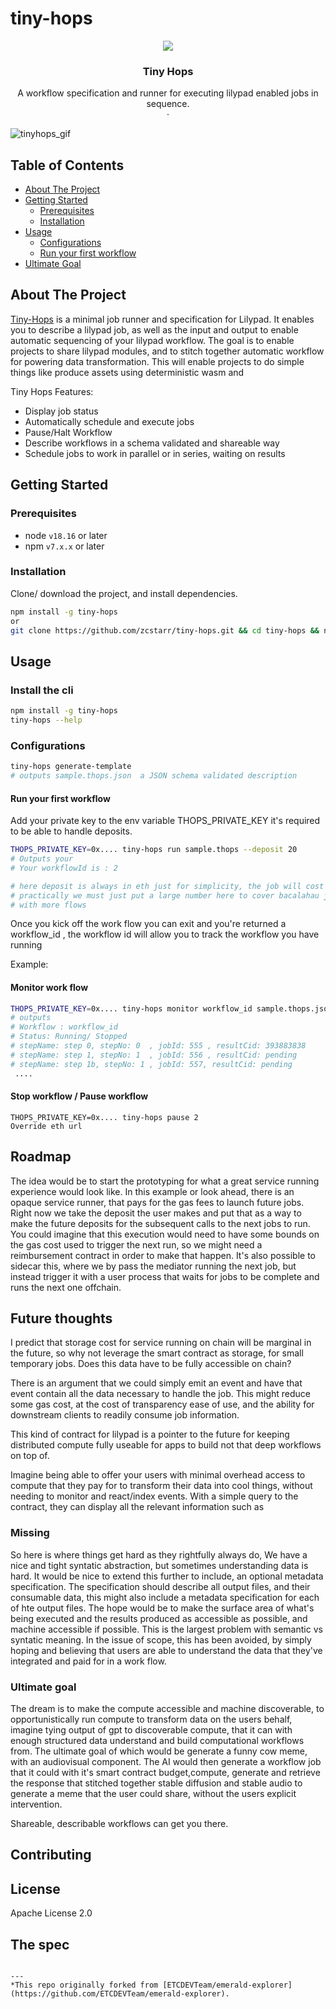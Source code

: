 # tiny-hops

<!-- project logo w/ quick links -->
<p align="center">
  <img src="/128x128.png?raw=true" />
</p>
<center>
  <h3 align="center">Tiny Hops</h3>

  <p align="center">
    A workflow specification and runner for executing lilypad enabled jobs in sequence.
    <br />    ·
  </p>
</center>

![tinyhops_gif]()

<!-- table of contents -->
## Table of Contents
  - [About The Project](#about-the-project)
  - [Getting Started](#getting-started)
      - [Prerequisites](#prerequisites)
      - [Installation](#installation)
- [Usage](#usage)
  - [Configurations](#configurations)
  - [Run your first workflow](#run-your-first-workflow)
- [Ultimate Goal](#ultimate-goal)

<!-- about the project -->
## About The Project

[Tiny-Hops](https://github.io/link) is a minimal job runner and specification for Lilypad. It enables you to describe a lilypad job, as well as the input and output to enable automatic sequencing of your lilypad workflow. The goal is to enable projects to share lilypad modules, and to stitch together automatic workflow for powering data transformation. This will enable projects to do simple things like produce assets using deterministic wasm and 

Tiny Hops Features:
- Display job status
- Automatically schedule and execute jobs
- Pause/Halt Workflow
- Describe workflows in a schema validated and shareable way
- Schedule jobs to work in parallel or in series, waiting on results
  
<!-- getting started with the project -->
## Getting Started
### Prerequisites
- node `v18.16` or later
- npm `v7.x.x` or later

### Installation
Clone/ download the project, and install dependencies.
```bash
npm install -g tiny-hops
or
git clone https://github.com/zcstarr/tiny-hops.git && cd tiny-hops && npm instal
```

<!-- example usage, screen shots, demos -->
## Usage

### Install the cli
```bash
npm install -g tiny-hops
tiny-hops --help
```

### Configurations
```bash
tiny-hops generate-template
# outputs sample.thops.json  a JSON schema validated description

```
#### Run your first workflow
Add your private key to the env variable THOPS_PRIVATE_KEY it's required to be able to handle deposits.
```bash
THOPS_PRIVATE_KEY=0x.... tiny-hops run sample.thops --deposit 20
# Outputs your
# Your workflowId is : 2

# here deposit is always in eth just for simplicity, the job will cost less, but there isn't a way to estimate job cost
# practically we must just put a large number here to cover bacalahau job deposit requirements. the number maybe be larger for jobs
# with more flows
```
Once you kick off the work flow you can exit and you're returned a workflow_id , the workflow id will allow you to track the workflow 
you have running

Example: 

#### Monitor work flow 

```bash
THOPS_PRIVATE_KEY=0x.... tiny-hops monitor workflow_id sample.thops.json
# outputs
# Workflow : workflow_id
# Status: Running/ Stopped
# stepName: step 0, stepNo: 0  , jobId: 555 , resultCid: 393883838
# stepName: step 1, stepNo: 1  , jobId: 556 , resultCid: pending
# stepName: step 1b, stepNo: 1 , jobId: 557, resultCid: pending
 .... 
```

#### Stop workflow / Pause workflow 

```
THOPS_PRIVATE_KEY=0x.... tiny-hops pause 2
Override eth url
```

<!-- template just leave alone  -->
## Roadmap
The idea would be to start the prototyping for what a great service running experience would look like. In this example or look ahead, there is an opaque service runner,
that pays for the gas fees to launch future jobs. Right now we take the deposit the user makes and put that as a way to make the future deposits for the subsequent calls to 
the next jobs to run.  You could imagine that this execution would need to have some bounds on the gas cost used to trigger the next run, so we might need a reimbursement contract
in order to make that happen. It's also possible to sidecar this, where we by pass the mediator running the next job, but instead trigger it with a user process that waits for jobs to be complete
and runs the next one offchain.

## Future thoughts
I predict that storage cost for service running on chain will be marginal in the future, so why not leverage the smart contract as storage, for small temporary jobs. 
Does this data have to be fully accessible on chain? 

There is an argument that we could simply emit an event and have that event contain all the data necessary to handle the job. This might reduce some gas cost, at 
the cost of transparency ease of use, and the ability for downstream clients to readily consume job information. 

This kind of contract for lilypad is a pointer to the future for keeping distributed 
compute fully useable for apps to build not that deep workflows on top of.  

Imagine being able to offer your users with minimal overhead access to compute that they pay for to transform their data into 
cool things, without needing to monitor and react/index events. With a simple query to the contract, they can display all the relevant information such as  

### Missing
So here is where things get hard as they rightfully always do, We have a nice and tight syntatic abstraction, but sometimes understanding data is hard. It would be nice to extend this further to include,
an optional metadata specification. The specification should describe all output files, and their consumable data, this might also include a metadata specification for each of hte output files. The hope would 
be to make the surface area of what's being executed and the results produced as accessible as possible, and machine accessible if possible. This is the largest problem with semantic vs syntatic meaning. 
In the issue of scope, this has been avoided, by simply hoping and believing that users are able to understand the data that they've integrated and paid for in a work flow. 

### Ultimate goal
The dream is to make the compute accessible and machine discoverable, to opportunistically run compute to transform data on the users behalf, imagine tying output of gpt to discoverable 
compute, that it can with enough structured data understand and build computational workflows from. The ultimate goal of which would be generate a funny cow meme, with an audiovisual component. The AI would then generate a workflow job that it could with it's smart contract budget,compute, generate and retrieve the response that stitched together stable diffusion and stable audio to generate a meme that the user could share, without the users explicit intervention. 

Shareable, describable workflows can get you there.

<!-- template just leave alone  -->
## Contributing


## License
Apache License 2.0

<!-- references and additional resources  -->
##  The spec

```

---
*This repo originally forked from [ETCDEVTeam/emerald-explorer](https://github.com/ETCDEVTeam/emerald-explorer).

